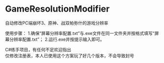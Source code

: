 # GameResolutionModifier
自动修改PC端崩坏3、原神、战双帕弥什的游戏分辨率

使用步骤：
1.确保“屏幕分辨率配置.txt”与.exe文件在同一文件夹并按格式填写“屏幕分辨率配置.txt”；
2.运行.exe并按提示输入即可。

C#练手项目，有任何不足欢迎指出    
仅修改注册表，本人已使用这个方案玩了好几个版本，不会导致封号
